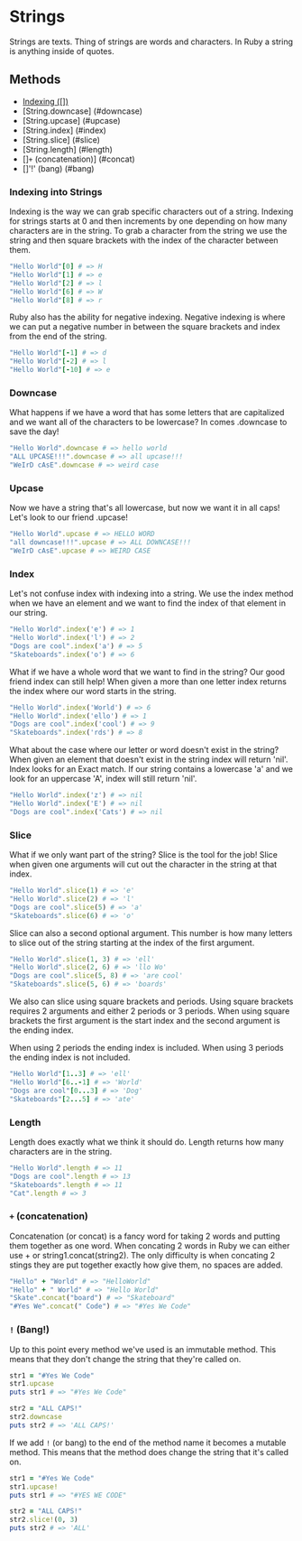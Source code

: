 # Strings

Strings are texts. Thing of strings are words and characters. In Ruby a string is anything inside of quotes.

## Methods
* [Indexing ([])](#indexing)
* [String.downcase] (#downcase)
* [String.upcase] (#upcase)
* [String.index] (#index)
* [String.slice] (#slice)
* [String.length] (#length)
* []`+` (concatenation)] (#concat)
* []'!' (bang) (#bang)

### <a name="indexing">Indexing into Strings</a>

Indexing is the way we can grab specific characters out of a string. Indexing for strings starts at 0 and then increments by one depending on how many characters are in the string. To grab a character from the string we use the string and then square brackets with the index of the character between them.

```ruby
"Hello World"[0] # => H
"Hello World"[1] # => e
"Hello World"[2] # => l
"Hello World"[6] # => W
"Hello World"[8] # => r
```

Ruby also has the ability for negative indexing. Negative indexing is where we can put a negative number in between the square brackets and index from the end of the string.

```ruby
"Hello World"[-1] # => d
"Hello World"[-2] # => l
"Hello World"[-10] # => e
```

### <a name="downcase">Downcase</a>

What happens if we have a word that has some letters that are capitalized and we want all of the characters to be lowercase? In comes .downcase to save the day!

```ruby
"Hello World".downcase # => hello world
"ALL UPCASE!!!".downcase # => all upcase!!!
"WeIrD cAsE".downcase # => weird case
```

### <a name="downcase">Upcase</a>

Now we have a string that's all lowercase, but now we want it in all caps! Let's look to our friend .upcase!

```ruby
"Hello World".upcase # => HELLO WORD
"all downcase!!!".upcase # => ALL DOWNCASE!!!
"WeIrD cAsE".upcase # => WEIRD CASE
```

### <a name="index">Index</a>

Let's not confuse index with indexing into a string. We use the index method when we have an element and we want to find the index of that element in our string.

```ruby
"Hello World".index('e') # => 1
"Hello World".index('l') # => 2
"Dogs are cool".index('a') # => 5
"Skateboards".index('o') # => 6
```

What if we have a whole word that we want to find in the string? Our good friend index can still help! When given a more than one letter index returns the index where our word starts in the string.

```ruby
"Hello World".index('World') # => 6
"Hello World".index('ello') # => 1
"Dogs are cool".index('cool') # => 9
"Skateboards".index('rds') # => 8
```

What about the case where our letter or word doesn't exist in the string? When given an element that doesn't exist in the string index will return 'nil'. Index looks for an Exact match. If our string contains a lowercase 'a' and we look for an uppercase 'A', index will still return 'nil'.


```ruby
"Hello World".index('z') # => nil
"Hello World".index('E') # => nil
"Dogs are cool".index('Cats') # => nil
```

### <a name="slice">Slice</a>

What if we only want part of the string? Slice is the tool for the job! Slice when given one arguments will cut out the character in the string at that index.

```ruby
"Hello World".slice(1) # => 'e'
"Hello World".slice(2) # => 'l'
"Dogs are cool".slice(5) # => 'a'
"Skateboards".slice(6) # => 'o'
```

Slice can also a second optional argument. This number is how many letters to slice out of the string starting at the index of the first argument.

```ruby
"Hello World".slice(1, 3) # => 'ell'
"Hello World".slice(2, 6) # => 'llo Wo'
"Dogs are cool".slice(5, 8) # => 'are cool'
"Skateboards".slice(5, 6) # => 'boards'
```

We also can slice using square brackets and periods. Using square brackets requires 2 arguments and either 2 periods or 3 periods. When using square brackets the first argument is the start index and the second argument is the ending index.

When using 2 periods the ending index is included. When using 3 periods the ending index is not included.


```ruby
"Hello World"[1..3] # => 'ell'
"Hello World"[6..-1] # => 'World'
"Dogs are cool"[0...3] # => 'Dog'
"Skateboards"[2...5] # => 'ate'
```

### <a name="length">Length</a>

Length does exactly what we think it should do. Length returns how many characters are in the string.

```ruby
"Hello World".length # => 11
"Dogs are cool".length # => 13
"Skateboards".length # => 11
"Cat".length # => 3
```

### <a name="concat">`+` (concatenation)</a>

Concatenation (or concat) is a fancy word for taking 2 words and putting them together as one word. When concating 2 words in Ruby we can either use + or string1.concat(string2). The only difficulty is when concating 2 stings they are put together exactly how give them, no spaces are added.

```ruby
"Hello" + "World" # => "HelloWorld"
"Hello" + " World" # => "Hello World"
"Skate".concat("board") # => "Skateboard"
"#Yes We".concat(" Code") # => "#Yes We Code"
```

### <a name="bang">`!` (Bang!)</a>

Up to this point every method we've used is an immutable method. This means that they don't change the string that they're called on.

```ruby
str1 = "#Yes We Code"
str1.upcase
puts str1 # => "#Yes We Code"

str2 = "ALL CAPS!"
str2.downcase
puts str2 # => 'ALL CAPS!'
```

If we add `!` (or bang) to the end of the method name it becomes a mutable method. This means that the method does change the string that it's called on.

```ruby
str1 = "#Yes We Code"
str1.upcase!
puts str1 # => "#YES WE CODE"

str2 = "ALL CAPS!"
str2.slice!(0, 3)
puts str2 # => 'ALL'
```
